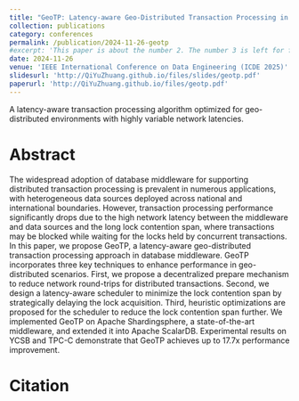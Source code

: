 ```yaml
---
title: "GeoTP: Latency-aware Geo-Distributed Transaction Processing in Database Middlewares"
collection: publications
category: conferences
permalink: /publication/2024-11-26-geotp
#excerpt: 'This paper is about the number 2. The number 3 is left for future work.'
date: 2024-11-26
venue: 'IEEE International Conference on Data Engineering (ICDE 2025)'
slidesurl: 'http://QiYuZhuang.github.io/files/slides/geotp.pdf'
paperurl: 'http://QiYuZhuang.github.io/files/geotp.pdf'
---
```


A latency-aware transaction processing algorithm optimized for geo-distributed environments with highly variable network latencies.

Abstract
=====
The widespread adoption of database middleware for supporting distributed transaction processing is prevalent in numerous applications, with heterogeneous data sources deployed across national and international boundaries. However, transaction processing performance significantly drops due to the high network latency between the middleware and data sources and the long lock contention span, where transactions may be blocked while waiting for the locks held by concurrent transactions. In this paper, we propose GeoTP, a latency-aware geo-distributed transaction processing approach in database middleware. GeoTP incorporates three key techniques to enhance performance in geo-distributed scenarios. First, we propose a decentralized prepare mechanism to reduce network round-trips for distributed transactions. Second, we design a latency-aware scheduler to minimize the lock contention span by strategically delaying the lock acquisition. Third, heuristic optimizations are proposed for the scheduler to reduce the lock contention span further. We implemented GeoTP on Apache Shardingsphere, a state-of-the-art middleware, and extended it into Apache ScalarDB. Experimental results on YCSB and TPC-C demonstrate that GeoTP achieves up to 17.7x performance improvement.

Citation
=====
